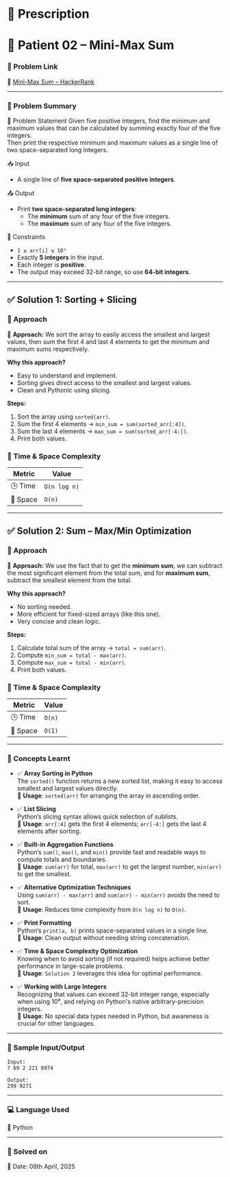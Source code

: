 # 📜 Prescription

# 💊 Patient 02 – Mini-Max Sum

### 📌 Problem Link  
🔗 [Mini-Max Sum – HackerRank](https://www.hackerrank.com/challenges/one-month-preparation-kit-mini-max-sum/problem?isFullScreen=true&h_l=interview&playlist_slugs%5B%5D=preparation-kits&playlist_slugs%5B%5D=one-month-preparation-kit&playlist_slugs%5B%5D=one-month-week-one)

---

### 🧠 Problem Summary
🧮 Problem Statement
Given five positive integers, find the minimum and maximum values that can be calculated by summing exactly four of the five integers.  
Then print the respective minimum and maximum values as a single line of two space-separated long integers.

📥 Input
- A single line of **five space-separated positive integers**.

📤 Output
- Print **two space-separated long integers**:
  - The **minimum** sum of any four of the five integers.
  - The **maximum** sum of any four of the five integers.

📌 Constraints
- `1 ≤ arr[i] ≤ 10⁹`
- Exactly **5 integers** in the input.
- Each integer is **positive**.
- The output may exceed 32-bit range, so use **64-bit integers**.

---

## ✅ Solution 1: Sorting + Slicing

### 🚀 Approach

📌 **Approach:**
We sort the array to easily access the smallest and largest values, then sum the first 4 and last 4 elements to get the minimum and maximum sums respectively.

**Why this approach?**
- Easy to understand and implement.
- Sorting gives direct access to the smallest and largest values.
- Clean and Pythonic using slicing.

**Steps:**
1. Sort the array using `sorted(arr)`.
2. Sum the first 4 elements → `min_sum = sum(sorted_arr[:4])`.
3. Sum the last 4 elements → `max_sum = sum(sorted_arr[-4:])`.
4. Print both values.

### 🧮 Time & Space Complexity

| Metric        | Value     |
|---------------|-----------|
| 🕒 Time        | `O(n log n)` |
| 🧠 Space       | `O(n)`    |

---

## ✅ Solution 2: Sum – Max/Min Optimization

### 🚀 Approach

📌 **Approach:**
We use the fact that to get the **minimum sum**, we can subtract the most significant element from the total sum, and for **maximum sum**, subtract the smallest element from the total.

**Why this approach?**
- No sorting needed.
- More efficient for fixed-sized arrays (like this one).
- Very concise and clean logic.

**Steps:**
1. Calculate total sum of the array → `total = sum(arr)`.
2. Compute `min_sum = total - max(arr)`.
3. Compute `max_sum = total - min(arr)`.
4. Print both values.

### 🧮 Time & Space Complexity

| Metric        | Value     |
|---------------|-----------|
| 🕒 Time        | `O(n)`    |
| 🧠 Space       | `O(1)`    |

---

### 📘 Concepts Learnt

- ✅ **Array Sorting in Python**  
  The `sorted()` function returns a new sorted list, making it easy to access smallest and largest values directly.  
  📌 **Usage**: `sorted(arr)` for arranging the array in ascending order.

- ✅ **List Slicing**  
  Python’s slicing syntax allows quick selection of sublists.  
  📌 **Usage**: `arr[:4]` gets the first 4 elements; `arr[-4:]` gets the last 4 elements after sorting.

- ✅ **Built-in Aggregation Functions**  
  Python’s `sum()`, `max()`, and `min()` provide fast and readable ways to compute totals and boundaries.  
  📌 **Usage**: `sum(arr)` for total, `max(arr)` to get the largest number, `min(arr)` to get the smallest.

- ✅ **Alternative Optimization Techniques**  
  Using `sum(arr) - max(arr)` and `sum(arr) - min(arr)` avoids the need to sort.  
  📌 **Usage**: Reduces time complexity from `O(n log n)` to `O(n)`.

- ✅ **Print Formatting**  
  Python’s `print(a, b)` prints space-separated values in a single line.  
  📌 **Usage**: Clean output without needing string concatenation.

- ✅ **Time & Space Complexity Optimization**  
  Knowing when to avoid sorting (if not required) helps achieve better performance in large-scale problems.  
  📌 **Usage**: `Solution 2` leverages this idea for optimal performance.

- ✅ **Working with Large Integers**  
  Recognizing that values can exceed 32-bit integer range, especially when using 10⁹, and relying on Python's native arbitrary-precision integers.  
  📌 **Usage**: No special data types needed in Python, but awareness is crucial for other languages.

---

### 🧪 Sample Input/Output

```
Input:
7 69 2 221 8974

Output:
299 9271

```

---

### 💻 Language Used
💬 Python 

---

### 📅 Solved on
📆 Date: 08th April, 2025

